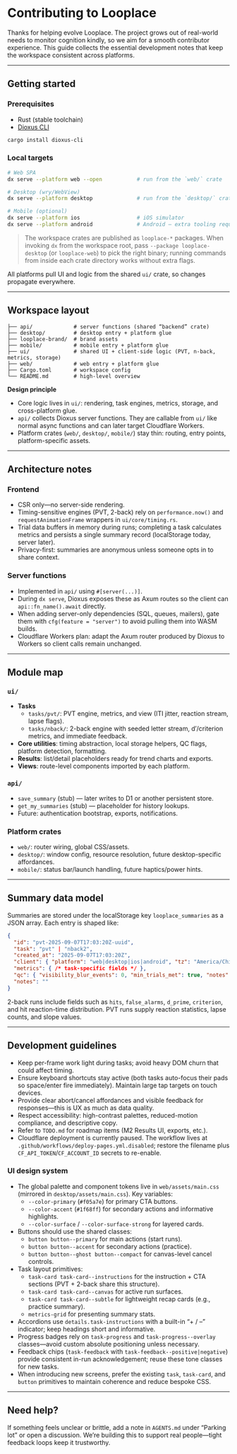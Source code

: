 # Contributing to Looplace

Thanks for helping evolve Looplace. The project grows out of real-world needs to monitor cognition kindly, so we aim for a smooth contributor experience. This guide collects the essential development notes that keep the workspace consistent across platforms.

---

## Getting started

### Prerequisites

- Rust (stable toolchain)
- [Dioxus CLI](https://dioxuslabs.com/learn/0.6/getting_started/installation/)

```bash
cargo install dioxus-cli
```

### Local targets

```bash
# Web SPA
dx serve --platform web --open           # run from the `web/` crate

# Desktop (wry/WebView)
dx serve --platform desktop              # run from the `desktop/` crate

# Mobile (optional)
dx serve --platform ios                  # iOS simulator
dx serve --platform android              # Android — extra tooling required
```

> The workspace crates are published as `looplace-*` packages. When invoking `dx` from the workspace root, pass `--package looplace-desktop` (or `looplace-web`) to pick the right binary; running commands from inside each crate directory works without extra flags.

All platforms pull UI and logic from the shared `ui/` crate, so changes propagate everywhere.

---

## Workspace layout

```
├── api/             # server functions (shared “backend” crate)
├── desktop/         # desktop entry + platform glue
├── looplace-brand/  # brand assets
├── mobile/          # mobile entry + platform glue
├── ui/              # shared UI + client-side logic (PVT, n-back, metrics, storage)
├── web/             # web entry + platform glue
├── Cargo.toml       # workspace config
└── README.md        # high-level overview
```

**Design principle**

- Core logic lives in `ui/`: rendering, task engines, metrics, storage, and cross-platform glue.
- `api/` collects Dioxus server functions. They are callable from `ui/` like normal async functions and can later target Cloudflare Workers.
- Platform crates (`web/`, `desktop/`, `mobile/`) stay thin: routing, entry points, platform-specific assets.

---

## Architecture notes

### Frontend

- CSR only—no server-side rendering.
- Timing-sensitive engines (PVT, 2-back) rely on `performance.now()` and `requestAnimationFrame` wrappers in `ui/core/timing.rs`.
- Trial data buffers in memory during runs; completing a task calculates metrics and persists a single summary record (localStorage today, server later).
- Privacy-first: summaries are anonymous unless someone opts in to share context.

### Server functions

- Implemented in `api/` using `#[server(...)]`.
- During `dx serve`, Dioxus exposes these as Axum routes so the client can `api::fn_name().await` directly.
- When adding server-only dependencies (SQL, queues, mailers), gate them with `cfg(feature = "server")` to avoid pulling them into WASM builds.
- Cloudflare Workers plan: adapt the Axum router produced by Dioxus to Workers so client calls remain unchanged.

---

## Module map

### `ui/`

- **Tasks**
  - `tasks/pvt/`: PVT engine, metrics, and view (ITI jitter, reaction stream, lapse flags).
  - `tasks/nback/`: 2-back engine with seeded letter stream, d′/criterion metrics, and immediate feedback.
- **Core utilities**: timing abstraction, local storage helpers, QC flags, platform detection, formatting.
- **Results**: list/detail placeholders ready for trend charts and exports.
- **Views**: route-level components imported by each platform.

### `api/`

- `save_summary` (stub) — later writes to D1 or another persistent store.
- `get_my_summaries` (stub) — placeholder for history lookups.
- Future: authentication bootstrap, exports, notifications.

### Platform crates

- `web/`: router wiring, global CSS/assets.
- `desktop/`: window config, resource resolution, future desktop-specific affordances.
- `mobile/`: status bar/launch handling, future haptics/power hints.

---

## Summary data model

Summaries are stored under the localStorage key `looplace_summaries` as a JSON array. Each entry is shaped like:

```json
{
  "id": "pvt-2025-09-07T17:03:20Z-uuid",
  "task": "pvt" | "nback2",
  "created_at": "2025-09-07T17:03:20Z",
  "client": { "platform": "web|desktop|ios|android", "tz": "America/Chicago" },
  "metrics": { /* task-specific fields */ },
  "qc": { "visibility_blur_events": 0, "min_trials_met": true, "notes": "" },
  "notes": ""
}
```

2-back runs include fields such as `hits`, `false_alarms`, `d_prime`, `criterion`, and hit reaction-time distribution. PVT runs supply reaction statistics, lapse counts, and slope values.

---

## Development guidelines

- Keep per-frame work light during tasks; avoid heavy DOM churn that could affect timing.
- Ensure keyboard shortcuts stay active (both tasks auto-focus their pads so space/enter fire immediately). Maintain large tap targets on touch devices.
- Provide clear abort/cancel affordances and visible feedback for responses—this is UX as much as data quality.
- Respect accessibility: high-contrast palettes, reduced-motion compliance, and descriptive copy.
- Refer to `TODO.md` for roadmap items (M2 Results UI, exports, etc.).
- Cloudflare deployment is currently paused. The workflow lives at `.github/workflows/deploy-pages.yml.disabled`; restore the filename plus `CF_API_TOKEN`/`CF_ACCOUNT_ID` secrets to re-enable.

### UI design system

- The global palette and component tokens live in `web/assets/main.css` (mirrored in `desktop/assets/main.css`). Key variables:
  - `--color-primary` (`#f05a7e`) for primary CTA buttons.
  - `--color-accent` (`#1f68ff`) for secondary actions and informative highlights.
  - `--color-surface` / `--color-surface-strong` for layered cards.
- Buttons should use the shared classes:
  - `button button--primary` for main actions (start runs).
  - `button button--accent` for secondary actions (practice).
  - `button button--ghost button--compact` for canvas-level cancel controls.
- Task layout primitives:
  - `task-card task-card--instructions` for the instruction + CTA sections (PVT + 2-back share this structure).
  - `task-card task-card--canvas` for active run surfaces.
  - `task-card task-card--subtle` for lightweight recap cards (e.g., practice summary).
  - `metrics-grid` for presenting summary stats.
- Accordions use `details.task-instructions` with a built-in “+ / –” indicator; keep headings short and informative.
- Progress badges rely on `task-progress` and `task-progress--overlay` classes—avoid custom absolute positioning unless necessary.
- Feedback chips (`task-feedback` with `task-feedback--positive|negative`) provide consistent in-run acknowledgement; reuse these tone classes for new tasks.
- When introducing new screens, prefer the existing `task`, `task-card`, and `button` primitives to maintain coherence and reduce bespoke CSS.

---

## Need help?

If something feels unclear or brittle, add a note in `AGENTS.md` under “Parking lot” or open a discussion. We’re building this to support real people—tight feedback loops keep it trustworthy.
